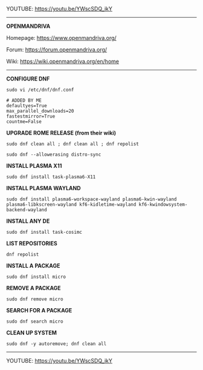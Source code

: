 YOUTUBE: https://youtu.be/YWscSDQ_ikY

---

**OPENMANDRIVA**

Homepage: https://www.openmandriva.org/

Forum: https://forum.openmandriva.org/

Wiki: https://wiki.openmandriva.org/en/home

---

**CONFIGURE DNF**

```
sudo vi /etc/dnf/dnf.conf
```

```
# ADDED BY ME
defaultyes=True
max_parallel_downloads=20
fastestmirror=True
countme=False
```

**UPGRADE ROME RELEASE (from their wiki)**

```
sudo dnf clean all ; dnf clean all ; dnf repolist
```

```
sudo dnf --allowerasing distro-sync
```

**INSTALL PLASMA X11**

```
sudo dnf install task-plasma6-X11
```

**INSTALL PLASMA WAYLAND**

```
sudo dnf install plasma6-workspace-wayland plasma6-kwin-wayland plasma6-libkscreen-wayland kf6-kidletime-wayland kf6-kwindowsystem-backend-wayland
```

**INSTALL ANY DE**

```
sudo dnf install task-cosimc
```

**LIST REPOSITORIES**

```
dnf repolist
```

**INSTALL A PACKAGE**

```
sudo dnf install micro
```

**REMOVE A PACKAGE**

```
sudo dnf remove micro
```

**SEARCH FOR A PACKAGE**

```
sudo dnf search micro
```

**CLEAN UP SYSTEM**

```
sudo dnf -y autoremove; dnf clean all
```

---

YOUTUBE: https://youtu.be/YWscSDQ_ikY
